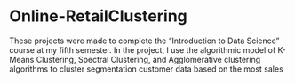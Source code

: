 # Online-RetailClustering
These projects were made to complete the “Introduction to Data Science” course at my fifth semester. In the project, I use the algorithmic model of K-Means Clustering, Spectral Clustering, and Agglomerative clustering algorithms to cluster segmentation customer data based on the most sales
